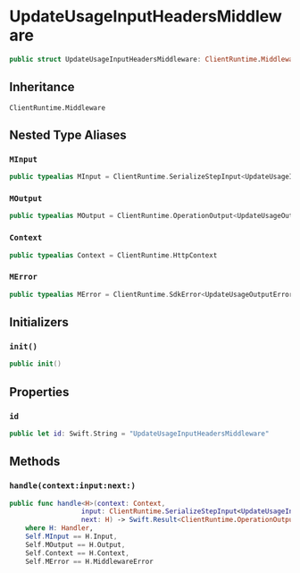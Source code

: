 # UpdateUsageInputHeadersMiddleware

``` swift
public struct UpdateUsageInputHeadersMiddleware: ClientRuntime.Middleware 
```

## Inheritance

`ClientRuntime.Middleware`

## Nested Type Aliases

### `MInput`

``` swift
public typealias MInput = ClientRuntime.SerializeStepInput<UpdateUsageInput>
```

### `MOutput`

``` swift
public typealias MOutput = ClientRuntime.OperationOutput<UpdateUsageOutputResponse>
```

### `Context`

``` swift
public typealias Context = ClientRuntime.HttpContext
```

### `MError`

``` swift
public typealias MError = ClientRuntime.SdkError<UpdateUsageOutputError>
```

## Initializers

### `init()`

``` swift
public init() 
```

## Properties

### `id`

``` swift
public let id: Swift.String = "UpdateUsageInputHeadersMiddleware"
```

## Methods

### `handle(context:input:next:)`

``` swift
public func handle<H>(context: Context,
                  input: ClientRuntime.SerializeStepInput<UpdateUsageInput>,
                  next: H) -> Swift.Result<ClientRuntime.OperationOutput<UpdateUsageOutputResponse>, MError>
    where H: Handler,
    Self.MInput == H.Input,
    Self.MOutput == H.Output,
    Self.Context == H.Context,
    Self.MError == H.MiddlewareError
```
